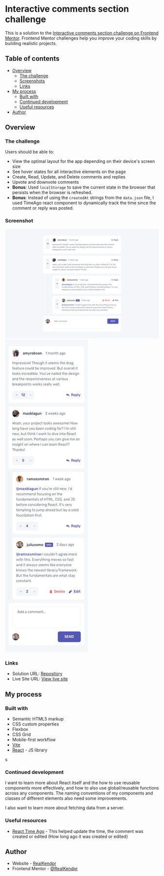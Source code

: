 # Interactive comments section challenge

This is a solution to the [Interactive comments section challenge on Frontend Mentor](https://www.frontendmentor.io/challenges/interactive-comments-section-iG1RugEG9). Frontend Mentor challenges help you improve your coding skills by building realistic projects.

## Table of contents

- [Overview](#overview)
  - [The challenge](#the-challenge)
  - [Screenshots](#screenshot)
  - [Links](#links)
- [My process](#my-process)
  - [Built with](#built-with)
  - [Continued development](#continued-development)
  - [Useful resources](#useful-resources)
- [Author](#author)
    <!-- - [What I learned](#what-i-learned) -->
  <!-- - [Acknowledgments](#acknowledgments) -->

## Overview

### The challenge

Users should be able to:

- View the optimal layout for the app depending on their device's screen size
- See hover states for all interactive elements on the page
- Create, Read, Update, and Delete comments and replies
- Upvote and downvote comments
- **Bonus**: Used `localStorage` to save the current state in the browser that persists when the browser is refreshed.
- **Bonus**: Instead of using the `createdAt` strings from the `data.json` file, I used TimeAgo react component to dynamically track the time since the comment or reply was posted.

### Screenshot

![](./screenshot.jpg)
![](./screenshot2.jpg)

### Links

- Solution URL: [Repository](https://github.com/RealKendpr/comment-section)
- Live Site URL: [View live site](https://realkendpr.github.io/comment-section/)

## My process

### Built with

- Semantic HTML5 markup
- CSS custom properties
- Flexbox
- CSS Grid
- Mobile-first workflow
- [Vite](https://vitejs.dev/)
- [React](https://reactjs.org/) - JS library

<!-- ### What I learned

I learned about so many things about react
- React hooks and states
-  -->

s

### Continued development

I want to learn more about React itself and the how to use reusable components more effectively, and how to also use global/reusable functions across any components. The naming conventions of my components and classes of different elements also need some improvements.

I also want to learn more about fetching data from a server.

### Useful resources

- [React Time Ago](https://www.npmjs.com/package/react-timeago) - This helped update the time, the comment was created or edited (How long ago it was created or edited)

## Author

- Website - [RealKendpr](https://realkendpr.github.io/kendpr-md/)
- Frontend Mentor - [@RealKendpr](https://www.frontendmentor.io/profile/RealKendpr)

<!-- ## Acknowledgments -->

